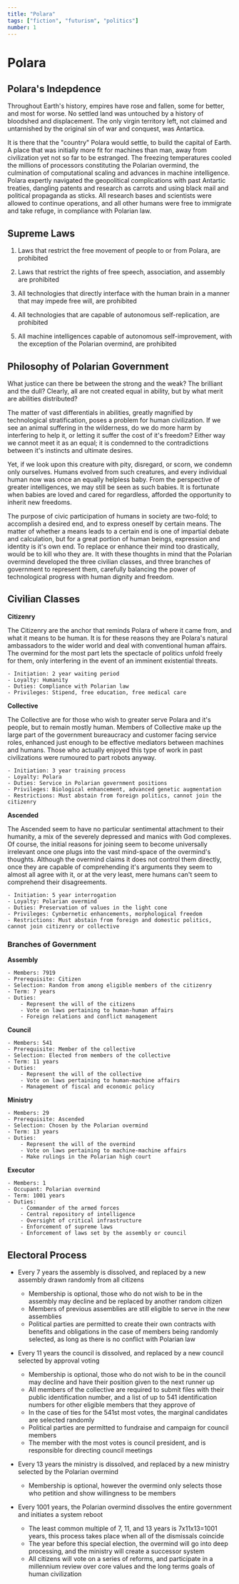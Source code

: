 ```yaml
---
title: "Polara"
tags: ["fiction", "futurism", "politics"]
number: 1
---
```


# Polara

## Polara's Indepdence 

Throughout Earth's history, empires have rose and fallen, some for better, and most for worse. No settled land was untouched by a history of bloodshed and displacement. 
The only virgin territory left, not claimed and untarnished by the original sin of war and conquest, was Antartica. 

It is there that the "country" Polara would settle, to build the capital of Earth. A place that was initially more fit for machines than man, away from civilization yet not so far to be estranged.
The freezing temperatures cooled the millions of processors constituting the Polarian overmind, the culmination of computational scaling and advances in machine intelligence.
Polara expertly navigated the geopolitical complications with past Antartic treaties, dangling patents and research as carrots and using black mail and political propaganda as sticks.
All research bases and scientists were allowed to continue operations, and all other humans were free to immigrate and take refuge, in compliance with Polarian law. 

## Supreme Laws 

1. Laws that restrict the free movement of people to or from Polara, are prohibited

2. Laws that restrict the rights of free speech, association, and assembly are prohibited 

3. All technologies that directly interface with the human brain in a manner that may impede free will, are prohibited

4. All technologies that are capable of autonomous self-replication, are prohibited

5. All machine intelligences capable of autonomous self-improvement, with the exception of the Polarian overmind, are prohibited 


## Philosophy of Polarian Government

What justice can there be between the strong and the weak? The brilliant and the dull? Clearly, all are not created equal in ability, but by what merit are abilities distributed? 

The matter of vast differentials in abilities, greatly magnified by technological stratification, poses a problem for human civilization. 
If we see an animal suffering in the wilderness, do we do more harm by interfering to help it, or letting it suffer the cost of it's freedom? 
Either way we cannot meet it as an equal; it is condemned to the contradictions between it's instincts and ultimate desires.

Yet, if we look upon this creature with pity, disregard, or scorn, we condemn only ourselves. 
Humans evolved from such creatures, and every individual human now was once an equally helpless baby. 
From the perspective of greater intelligences, we may still be seen as such babies. 
It is fortunate when babies are loved and cared for regardless, afforded the opportunity to inherit new freedoms.

The purpose of civic participation of humans in society are two-fold; to accomplish a desired end, and to express oneself by certain means. 
The matter of whether a means leads to a certain end is one of impartial debate and calculation, 
but for a great portion of human beings, expression and identity is it's own end. To replace or enhance their mind too drastically, would be to kill who they are. 
It with these thoughts in mind that the Polarian overmind developed the three civilian classes, and three branches of government to represent them,
carefully balancing the power of technological progress with human dignity and freedom. 

## Civilian Classes
  
**Citizenry**
 
The Citizenry are the anchor that reminds Polara of where it came from, and what it means to be human. 
It is for these reasons they are Polara's natural ambassadors to the wider world and deal with conventional human affairs.
The overmind for the most part lets the spectacle of politics unfold freely for them, only interfering in the event of an imminent existential threats.

    - Initiation: 2 year waiting period
    - Loyalty: Humanity
    - Duties: Compliance with Polarian law
    - Privileges: Stipend, free education, free medical care

**Collective**

The Collective are for those who wish to greater serve Polara and it's people, but to remain mostly human. Members of Collective
make up the large part of the government bureaucracy and customer facing service roles, enhanced just enough to be effective mediators between machines and humans. 
Those who actually enjoyed this type of work in past civilizations were rumoured to part robots anyway. 
 
    - Initiation: 3 year training process
    - Loyalty: Polara
    - Duties: Service in Polarian government positions
    - Privileges: Biological enhancement, advanced genetic augmentation
    - Restrictions: Must abstain from foreign politics, cannot join the citizenry

**Ascended**

The Ascended seem to have no particular sentimental attachment to their humanity, a mix of the severely depressed and manics with God complexes.
Of course, the initial reasons for joining seem to become universally irrelevant once one plugs into the vast mind-space of the overmind's thoughts. 
Although the overmind claims it does not control them directly, once they are capable of comprehending it's arguments they seem to almost all agree with it, 
or at the very least, mere humans can't seem to comprehend their disagreements.


    - Initiation: 5 year interrogation 
    - Loyalty: Polarian overmind
    - Duties: Preservation of values in the light cone
    - Privileges: Cynbernetic enhancements, morphological freedom
    - Restrictions: Must abstain from foreign and domestic politics, cannot join citizenry or collective

### Branches of Government

**Assembly**

    - Members: 7919
    - Prerequisite: Citizen
    - Selection: Random from among eligible members of the citizenry
    - Term: 7 years
    - Duties: 
        - Represent the will of the citizens
        - Vote on laws pertaining to human-human affairs
        - Foreign relations and conflict management 

**Council**
 
    - Members: 541
    - Prerequisite: Member of the collective
    - Selection: Elected from members of the collective 
    - Term: 11 years
    - Duties: 
        - Represent the will of the collective
        - Vote on laws pertaining to human-machine affairs  
        - Management of fiscal and economic policy
  
**Ministry**

    - Members: 29
    - Prerequisite: Ascended
    - Selection: Chosen by the Polarian overmind
    - Term: 13 years
    - Duties:
        - Represent the will of the overmind 
        - Vote on laws pertaining to machine-machine affairs 
        - Make rulings in the Polarian high court
   
**Executor**

    - Members: 1 
    - Occupant: Polarian overmind
    - Term: 1001 years
    - Duties:
        - Commander of the armed forces
        - Central repository of intelligence
        - Oversight of critical infrastructure 
        - Enforcement of supreme laws
        - Enforcement of laws set by the assembly or council
    
## Electoral Process 

- Every 7 years the assembly is dissolved, and replaced by a new assembly drawn randomly from all citizens
    - Membership is optional, those who do not wish to be in the assembly may decline and be replaced by another random citizen
    - Members of previous assemblies are still eligible to serve in the new assemblies
    - Political parties are permitted to create their own contracts with benefits and obligations in the case of members being randomly selected, as long as there is no conflict with Polarian law

- Every 11 years the council is dissolved, and replaced by a new council selected by approval voting
    - Membership is optional, those who do not wish to be in the council may decline and have their position given to the next runner up
    - All members of the collective are required to submit files with their public identification number, and a list of up to 541 identification numbers for other eligible members that they approve of
    - In the case of ties for the 541st most votes, the marginal candidates are selected randomly
    - Political parties are permitted to fundraise and campaign for council members
    - The member with the most votes is council president, and is responsible for directing council meetings

- Every 13 years the ministry is dissolved, and replaced by a new ministry selected by the Polarian overmind
    - Membership is optional, however the overmind only selects those who petition and show willingness to be members

- Every 1001 years, the Polarian overmind dissolves the entire government and initiates a system reboot
    - The least common multiple of 7, 11, and 13 years is 7x11x13=1001 years, this process takes place when all of the dismissals coincide
    - The year before this special election, the overmind will go into deep processing, and the ministry will create a successor system
    - All citizens will vote on a series of reforms, and participate in a millennium review over core values and the long terms goals of human civilization



